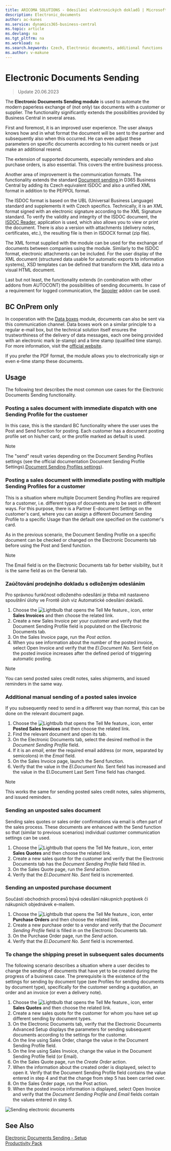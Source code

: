 ```yaml
---
title: ARICOMA SOLUTIONS - Odesílání elektronických dokladů | Microsoft Docs
description: Electronic_documents
author: ac-kunes
ms.service: dynamics365-business-central
ms.topic: article
ms.devlang: na
ms.tgt_pltfrm: na
ms.workload: na
ms.search.keywords: Czech, Electronic documents, additional functions
ms.author: v-makune
---
```

# Electronic Documents Sending
> Update 20.06.2023

The **Electronic Documents Sending module** is used to automate the modern paperless exchange of (not only) tax documents with a customer or supplier. The functionality significantly extends the possibilities provided by Business Central in several areas.

First and foremost, it is an improved user experience. The user always knows how and in what format the document will be sent to the partner and subsequently also when this occurred. He can even adjust these parameters on specific documents according to his current needs or just make an additional resend. 

The extension of supported documents, especially reminders and also purchase orders, is also essential. This covers the entire business process.

Another area of improvement is the communication formats. The functionality extends the standard [Document sending ](https://learn.microsoft.com/cs-cz/dynamics365/business-central/sales-how-to-send-electronic-documents) in D365 Business Central by adding its Czech equivalent ISDOC and also a unified XML format in addition to the PEPPOL format.

The ISDOC format is based on the UBL (Universal Business Language) standard and supplements it with Czech specifics. Technically, it is an XML format signed with an electronic signature according to the XML Signature standard. To verify the validity and integrity of the ISDOC document, the [ISDOC Reader](http://www.isdoc.org/), application is used, which also allows you to view or print the document. There is also a version with attachments (delivery notes, certificates, etc.), the resulting file is then in ISDOCX format (zip file).

The XML format supplied with the module can be used for the exchange of documents between companies using the module. Similarly to the ISDOC format, electronic attachments can be included. For the user display of the XML document (structured data usable for automatic exports to information systems), XSD templates can be defined that transform the XML data into a visual HTML document.

Last but not least, the functionality extends (in combination with other addons from AUTOCONT) the possibilities of sending documents. In case of a requirement for logged communication, the [Spooler](https://muj.autocont.cz/docs/cs-cz/dynamics365/business-central/AC-ProductivityPack/ac-spooler.html) addon can be used.

## BC OnPrem only
In cooperation with the [Data boxes](https://muj.autocont.cz/docs/en-us/dynamics365/business-central/AC-ProductivityPack/ac-data-boxes.html) module, documents can also be sent via this communication channel. Data boxes work on a similar principle to a regular e-mail box, but the technical solution itself ensures the trustworthiness of the delivery of data messages, each one being provided with an electronic mark (e-stamp) and a time stamp (qualified time stamp). For more information, visit the [official website](https://info.mojedatovaschranka.cz/).

If you prefer the PDF format, the module allows you to electronically sign or even e-time stamp these documents.

## Usage

The following text describes the most common use cases for the Electronic Documents Sending functionality.

### Posting a sales document with immediate dispatch with one Sending Profile for the customer
In this case, this is the standard BC functionality where the user uses the Post and Send function for posting. Each customer has a document posting profile set on his/her card, or the profile marked as default is used.

> [!NOTE]
> The "send" result varies depending on the Document Sending Profiles settings (see the official documentation Document Sending Profile Settings).[Document Sending Profiles settings](https://learn.microsoft.com/cs-CZ/dynamics365/business-central/sales-how-setup-document-send-profiles)).


### Posting a sales document with immediate posting with multiple Sending Profiles for a customer

This is a situation where multiple Document Sending Profiles are required for a customer, i.e. different types of documents are to be sent in different ways. For this purpose, there is a Partner E-document Settings on the customer's card, where you can assign a different Document Sending Profile to a specific Usage than the default one specified on the customer's card.

As in the previous scenario, the Document Sending Profile on a specific document can be checked or changed on the Electronic Documents tab before using the Post and Send function.


> [!NOTE]
> The Email field is on the Electronic Documents tab for better visibility, but it is the same field as on the General tab.


### Zaúčtování prodejního dokladu s odloženým odesláním

Pro správnou funkčnost odloženého odesílání je třeba mít nastaveno spouštění úlohy ve Frontě úloh viz Automatické odesílání dokladů.

1. Choose the ![Lightbulb that opens the Tell Me feature.](media/ui-search/search_small.png "Tell me what you want to do"), icon, enter **Sales Invoices** and then choose the related link.
2.	Create a new Sales Invoice per your customer and verify that the Document Sending Profile field is populated on the Electronic Documents tab.
3.	On the Sales Invoice page, run the *Post action*.
4.	When you see information about the number of the posted invoice, select Open Invoice and verify that the *El.Document No.* Sent field on the posted invoice increases after the defined period of triggering automatic posting.


> [!NOTE]
> You can send posted sales credit notes, sales shipments, and issued reminders in the same way.


### Additional manual sending of a posted sales invoice

If you subsequently need to send in a different way than normal, this can be done on the relevant document page.
1. Choose the ![Lightbulb that opens the Tell Me feature.](media/ui-search/search_small.png "Tell me what you want to do"), icon, enter **Posted Sales Invoices** and then choose the related link.
2.	Find the relevant document and open its tab.
3.	On the Electronic Documents tab, select the desired method in the *Document Sending Profile* field.
4.	If it is an *email*, enter the required email address (or more, separated by semicolons) in the *Email* field.
5.	On the Sales Invoice page, launch the Send function.
6.	Verify that the value in the *El.Document No.* Sent field has increased and the value in the El.Document Last Sent Time field has changed.


> [!NOTE]
> This works the same for sending posted sales credit notes, sales shipments, and issued reminders.

### Sending an unposted sales document
Sending sales quotes or sales order confirmations via email is often part of the sales process. These documents are enhanced with the Send function so that (similar to previous scenarios) individual customer communication settings can be used.

1. Choose the ![Lightbulb that opens the Tell Me feature.](media/ui-search/search_small.png "Tell me what you want to do"), icon, enter **Sales Quotes** and then choose the related link.
2.	Create a new sales quote for the customer and verify that the Electronic Documents tab has the *Document Sending Profile* field filled in.
3.	On the Sales Quote page, run the *Send* action.
4.	Verify that the *El.Document No. Sent* field is incremented.


### Sending an unposted purchase document
Součástí obchodních procesů bývá odesílání nákupních poptávek či nákupních objednávek e-mailem.
1. Choose the ![Lightbulb that opens the Tell Me feature.](media/ui-search/search_small.png "Tell me what you want to do"), icon, enter **Purchase Orders** and then choose the related link.
2.	Create a new purchase order to a vendor and verify that the *Document Sending Profile* field is filled in on the Electronic Documents tab.
3.	On the Purchase Order page, run the *Send* action.
4.	Verify that the *El.Document No. Sent* field is incremented.



### To change the shipping preset in subsequent sales documents

The following scenario describes a situation where a user decides to change the sending of documents that have yet to be created during the progress of a business case. The prerequisite is the existence of the settings for sending by document type (see Profiles for sending documents by document type), specifically for the customer sending a quotation, an order and an invoice (or even a delivery note).

1. Choose the ![Lightbulb that opens the Tell Me feature.](media/ui-search/search_small.png "Tell me what you want to do"), icon, enter **Sales Quotes** and then choose the related link.
2.	Create a new sales quote for the customer for whom you have set up different sending by document types.
3.	On the Electronic Documents tab, verify that the Electronic Documents Advanced Setup displays the parameters for sending subsequent documents according to the settings for the customer.
4.	On the line using Sales Order, change the value in the Document Sending Profile field.
5.	On the line using Sales Invoice, change the value in the Document Sending Profile field (or Email).
6.	On the Sales Quote page, run the *Create Order* action.
7.	When the information about the created order is displayed, select to open it. Verify that the Document Sending Profile field contains the value entered in step 4 and that the change from step 5 has been carried over.
8.	On the Sales Order page, run the Post action.
9.	When the posted invoice information is displayed, select Open Invoice and verify that the *Document Sending Profile and Email* fields contain the values entered in step 5.

![Sending electronic documents](media/electronic_documents.png)


## See Also

[Electronic Documents Sending - Setup](ac-electronic-documents-setup.md)  
[Productivity Pack](ac-productivity-pack.md)
